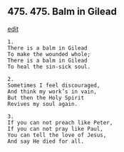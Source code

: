 
## 475.  475. Balm in Gilead
[edit](https://docs.google.com/document/d/1JyoG5b%2DaCQZQ6nWQ8KfHMhQeTPge0gSw/edit?mode=html)






    1.
    There is a balm in Gilead
    To make the wounded whole;
    There is a balm in Gilead
    To heal the sin-sick soul.

    2.
    Sometimes I feel discouraged,
    And think my work’s in vain,
    But then the Holy Spirit
    Revives my soul again.

    3.
    If you can not preach like Peter,
    If you can not pray like Paul,
    You can tell the love of Jesus,
    And say He died for all.

